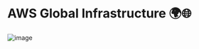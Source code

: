 # AWS Global Infrastructure 🌍🌐

![image](https://github.com/user-attachments/assets/6ca0c341-4998-4215-b192-7ced2fc01758)
